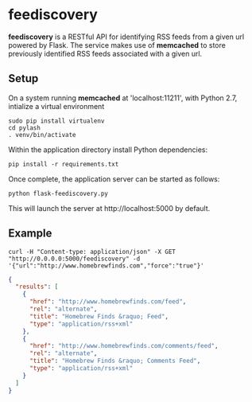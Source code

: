 feediscovery
======

**feediscovery** is a RESTful API for identifying RSS feeds from a given url powered by Flask. The
service makes use of **memcached** to store previously identified RSS feeds associated with a given url. 

Setup
-----

On a system running **memcached** at 'localhost:11211', with Python 2.7, intialize a virtual environment


```shell
sudo pip install virtualenv
cd pylash
. venv/bin/activate
```

Within the application directory install Python dependencies:

```shell
pip install -r requirements.txt
```

Once complete, the application server can be started as follows:

```shell
python flask-feediscovery.py 
```

This will launch the server at http://localhost:5000 by default. 

Example
-------

```shell
curl -H "Content-type: application/json" -X GET "http://0.0.0.0:5000/feediscovery" -d '{"url":"http://www.homebrewfinds.com","force":"true"}'
```

```json
{
  "results": [
    {
      "href": "http://www.homebrewfinds.com/feed", 
      "rel": "alternate", 
      "title": "Homebrew Finds &raquo; Feed", 
      "type": "application/rss+xml"
    }, 
    {
      "href": "http://www.homebrewfinds.com/comments/feed", 
      "rel": "alternate", 
      "title": "Homebrew Finds &raquo; Comments Feed", 
      "type": "application/rss+xml"
    }
  ]
}
```

